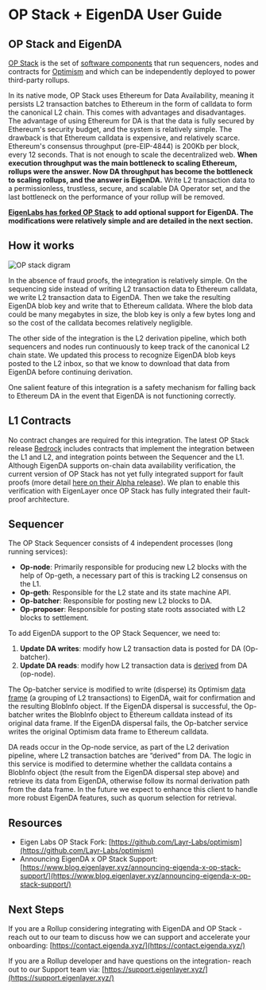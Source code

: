 # OP Stack + EigenDA User Guide

## OP Stack and EigenDA

[OP Stack](https://stack.optimism.io/) is the set of [software components](https://github.com/ethereum-optimism/optimism) that run sequencers, nodes and contracts for [Optimism](https://www.optimism.io/) and which can be independently deployed to power third-party rollups.

In its native mode, OP Stack uses Ethereum for Data Availability, meaning it persists L2 transaction batches to Ethereum in the form of calldata to form the canonical L2 chain. This comes with advantages and disadvantages. The advantage of using Ethereum for DA is that the data is fully secured by Ethereum's security budget, and the system is relatively simple. The drawback is that Ethereum calldata is expensive, and relatively scarce. Ethereum's consensus throughput (pre-EIP-4844) is 200Kb per block, every 12 seconds. That is not enough to scale the decentralized web. **When execution throughput was the main bottleneck to scaling Ethereum, rollups were the answer. Now DA throughput has become the bottleneck to scaling rollups, and the answer is EigenDA.** Write L2 transaction data to a permissionless, trustless, secure, and scalable DA Operator set, and the last bottleneck on the performance of your rollup will be removed.

[**EigenLabs has forked OP Stack**](https://github.com/Layr-labs/optimism) **to add optional support for EigenDA. The modifications were relatively simple and are detailed in the next section.**

## How it works

![OP stack digram](/img/op-stack-blob-disersal-seq.png)

In the absence of fraud proofs, the integration is relatively simple. On the sequencing side instead of writing L2 transaction data to Ethereum calldata, we write L2 transaction data to EigenDA. Then we take the resulting EigenDA blob key and write that to Ethereum calldata. Where the blob data could be many megabytes in size, the blob key is only a few bytes long and so the cost of the calldata becomes relatively negligible.

The other side of the integration is the L2 derivation pipeline, which both sequencers and nodes run continuously to keep track of the canonical L2 chain state. We updated this process to recognize EigenDA blob keys posted to the L2 inbox, so that we know to download that data from EigenDA before continuing derivation.

One salient feature of this integration is a safety mechanism for falling back to Ethereum DA in the event that EigenDA is not functioning correctly.

## L1 Contracts

No contract changes are required for this integration. The latest OP Stack release [Bedrock](https://stack.optimism.io/docs/releases/bedrock/) includes contracts that implement the integration between the L1 and L2, and integration points between the Sequencer and the L1. Although EigenDA supports on-chain data availability verification, the current version of OP Stack has not yet fully integrated support for fault proofs (more detail [here on their Alpha release](https://blog.oplabs.co/op-stack-fault-proof-alpha/)). We plan to enable this verification with EigenLayer once OP Stack has fully integrated their fault-proof architecture.

## Sequencer

The OP Stack Sequencer consists of 4 independent processes (long running services):

- **Op-node**: Primarily responsible for producing new L2 blocks with the help of Op-geth, a necessary part of this is tracking L2 consensus on the L1.
- **Op-geth**: Responsible for the L2 state and its state machine API.
- **Op-batcher**: Responsible for posting new L2 blocks to DA.
- **Op-proposer**: Responsible for posting state roots associated with L2 blocks to settlement.

To add EigenDA support to the OP Stack Sequencer, we need to:

1. **Update DA writes**: modify how L2 transaction data is posted for DA (Op-batcher).
2. **Update DA reads**: modify how L2 transaction data is [derived](https://github.com/ethereum-optimism/optimism/blob/develop/specs/derivation.md#l2-chain-derivation-pipeline) from DA (op-node).

The Op-batcher service is modified to write (disperse) its Optimism [data frame](https://github.com/ethereum-optimism/optimism/blob/develop/specs/glossary.md#channel-frame) (a grouping of L2 transactions) to EigenDA, wait for confirmation and the resulting BlobInfo object. If the EigenDA dispersal is successful, the Op-batcher writes the BlobInfo object to Ethereum calldata instead of its original data frame. If the EigenDA dispersal fails, the Op-batcher service writes the original Optimism data frame to Ethereum calldata.

DA reads occur in the Op-node service, as part of the L2 derivation pipeline, where L2 transaction batches are “derived” from DA. The logic in this service is modified to determine whether the calldata contains a BlobInfo object (the result from the EigenDA dispersal step above) and retrieve its data from EigenDA, otherwise follow its normal derivation path from the data frame. In the future we expect to enhance this client to handle more robust EigenDA features, such as quorum selection for retrieval.

## Resources

- Eigen Labs OP Stack Fork: [https://github.com/Layr-Labs/optimism](https://github.com/Layr-Labs/optimism)
- Announcing EigenDA x OP Stack Support: [https://www.blog.eigenlayer.xyz/announcing-eigenda-x-op-stack-support/](https://www.blog.eigenlayer.xyz/announcing-eigenda-x-op-stack-support/)

## Next Steps

If you are a Rollup considering integrating with EigenDA and OP Stack - reach out to our team to discuss how we can support and accelerate your onboarding: [https://contact.eigenda.xyz/](https://contact.eigenda.xyz/)

If you are a Rollup developer and have questions on the integration- reach out to our Support team via: [https://support.eigenlayer.xyz/](https://support.eigenlayer.xyz/)
